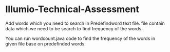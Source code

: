 # Illumio-Technical-Assessment

Add words which you need to search in Predefindword text file.
file contain data which we need to be search to find frequency of the words.

You can run wordcount.java code to find the frequency of the words in given file base on predefinded words.

